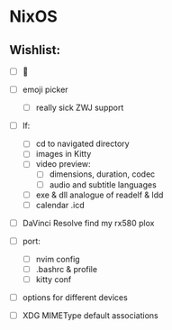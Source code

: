# NixOS

## Wishlist:
- [ ] 🍚
- [ ] emoji picker 
  - [ ] really sick ZWJ support
- [ ] lf:
  - [ ] cd to navigated directory
  - [ ] images in Kitty
  - [ ] video preview:
    - [ ] dimensions, duration, codec
    - [ ] audio and subtitle languages
  - [ ] exe & dll analogue of readelf & ldd
  - [ ] calendar .icd
- [ ] DaVinci Resolve find my rx580 plox
- [ ] port:
  - [ ] nvim config
  - [ ] .bashrc & profile
  - [ ] kitty conf
- [ ] options for different devices
- [ ] XDG MIMEType default associations

